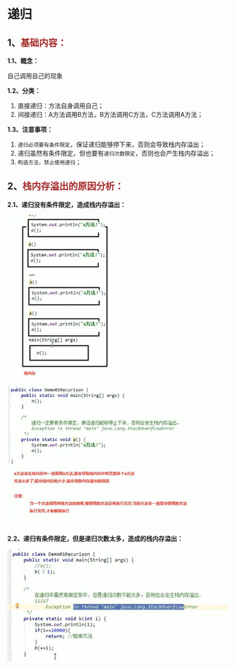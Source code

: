 # 递归

## 1、<span style="color:brown">基础内容：</span>

**1.1、概念：**

自己调用自己的现象

**1.2、分类：**

1. 直接递归：方法自身调用自己；
2. 间接递归：A方法调用B方法，B方法调用C方法，C方法调用A方法；

**1.3、注意事项：**

1. `递归必须要有条件限定`，保证递归能够停下来，否则会导致栈内存溢出；
2. 递归虽然有条件限定，但也要有`递归次数限定`，否则也会产生栈内存溢出；
3. `构造方法，禁止使用递归`；

## 2、<span style="color:brown">栈内存溢出的原因分析：</span>

**2.1、递归没有条件限定，造成栈内存溢出：**

<img src="https://raw.githubusercontent.com/root-bine/image/main/Typora-image/%E6%9D%A1%E4%BB%B6%E9%99%90%E5%AE%9A1.png" style="zoom: 67%;" />

<img src="https://raw.githubusercontent.com/root-bine/image/main/Typora-image/%E6%9D%A1%E4%BB%B6%E9%99%90%E5%AE%9A2.png" alt="条件限定2" style="zoom: 67%;" />

**2.2、递归有条件限定，但是递归次数太多，造成的栈内存溢出：**

![](https://raw.githubusercontent.com/root-bine/image/main/Typora-image/%E9%80%92%E5%BD%92%E6%AC%A1%E6%95%B0.png)



